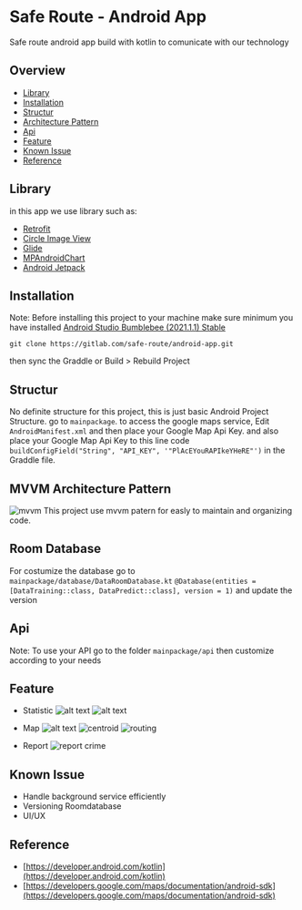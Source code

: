 # Safe Route - Android App

Safe route android app build with kotlin to comunicate with our technology

## Overview

- [Library](#library)
- [Installation](#installation)
- [Structur](#structur)
- [Architecture Pattern](#mvvm-architecture-pattern)
- [Api](#api)
- [Feature](#feature)
- [Known Issue](#known-issue)
- [Reference](#reference)

## Library

in this app we use library such as:

- [Retrofit](https://github.com/square/retrofit)
- [Circle Image View](https://github.com/hdodenhof/CircleImageView)
- [Glide](https://github.com/bumptech/glide)
- [MPAndroidChart](https://github.com/PhilJay/MPAndroidChart)
- [Android Jetpack](https://developer.android.com/jetpack)

## Installation

Note: Before installing this project to your machine make sure minimum you have installed [Android Studio Bumblebee (2021.1.1) Stable](https://android-developers.googleblog.com/2022/01/android-studio-bumblebee-202111-stable.html)

```
git clone https://gitlab.com/safe-route/android-app.git
```

then sync the Graddle or Build > Rebuild Project

## Structur

No definite structure for this project, this is just basic Android Project Structure. go to `mainpackage`.
to access the google maps service, Edit `AndroidManifest.xml` and then place your Google Map Api Key. and also place your Google Map Api Key to this line code `buildConfigField("String", "API_KEY", '"PlAcEYouRAPIkeYHeRE"')` in the Graddle file.

## MVVM Architecture Pattern

![mvvm](https://gitlab.com/safe-route/android-app/-/raw/main/Image/mvvm.png)
This project use mvvm patern for easly to maintain and organizing code.

## Room Database

For costumize the database go to `mainpackage/database/DataRoomDatabase.kt`
`@Database(entities = [DataTraining::class, DataPredict::class], version = 1)`
and update the version

## Api

Note: To use your API go to the folder `mainpackage/api` then customize according to your needs

## Feature

- Statistic
  ![alt text](https://gitlab.com/safe-route/android-app/-/raw/main/Image/home-screen.png)
  ![alt text](https://gitlab.com/safe-route/android-app/-/raw/main/Image/detail-statistic.png)

- Map
  ![alt text](https://gitlab.com/safe-route/android-app/-/raw/main/Image/map-screen.png)
  ![centroid](https://gitlab.com/safe-route/android-app/-/raw/main/Image/centroid-danger-screen.png)
  ![routing](https://gitlab.com/safe-route/android-app/-/raw/main/Image/routing-screen.png)

- Report
  ![report crime](https://gitlab.com/safe-route/android-app/-/raw/main/Image/report-sreen.png)

## Known Issue

- Handle background service efficiently
- Versioning Roomdatabase
- UI/UX

## Reference

- [https://developer.android.com/kotlin](https://developer.android.com/kotlin)
- [https://developers.google.com/maps/documentation/android-sdk](https://developers.google.com/maps/documentation/android-sdk)
